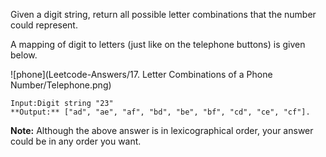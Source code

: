 Given a digit string, return all possible letter combinations that the number could represent.

A mapping of digit to letters (just like on the telephone buttons) is given below.

![phone](Leetcode-Answers/17. Letter Combinations of a Phone Number/Telephone.png)

```
Input:Digit string "23"
**Output:** ["ad", "ae", "af", "bd", "be", "bf", "cd", "ce", "cf"].
```

**Note:**
Although the above answer is in lexicographical order, your answer could be in any order you want.
